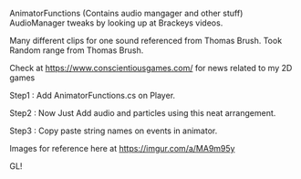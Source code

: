 AnimatorFunctions (Contains audio mangager and other stuff)
AudioManager tweaks by looking up at Brackeys videos.

Many different clips for one sound referenced from Thomas Brush.
Took Random range from Thomas Brush.

Check at https://www.conscientiousgames.com/ for news related to my 2D games


Step1 : Add AnimatorFunctions.cs on Player.

Step2 : Now Just Add audio and particles using this neat arrangement.

Step3 : Copy paste string names on events in animator.

Images for reference here at https://imgur.com/a/MA9m95y

GL!
